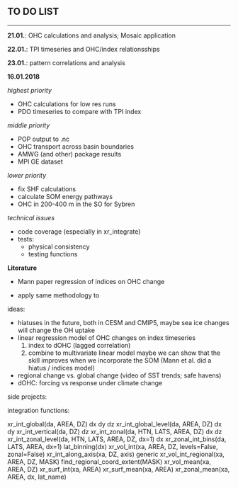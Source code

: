 TO DO LIST
---
---

__21.01.__: OHC calculations and analysis; Mosaic application

__22.01.__: TPI timeseries and OHC/index relationsships

__23.01.__: pattern correlations and analysis



__16.01.2018__


_highest priority_
- OHC calculations for low res runs
- PDO timeseries to compare with TPI index


_middle priority_
- POP output to .nc
- OHC transport across basin boundaries
- AMWG (and other) package results
- MPI GE dataset

_lower priority_
- fix SHF calculations
- calculate SOM energy pathways
- OHC in 200-400 m in the SO for Sybren

_technical issues_
- code coverage (especially in xr_integrate)
- tests:
	- physical consistency
	- testing functions

__Literature__

- Mann paper regression of indices on OHC change

- apply same methodology to 



ideas:
- hiatuses in the future, both in CESM and CMIP5,
  maybe sea ice changes will change the OH uptake
- linear regression model of OHC changes on index timeseries
    1. index to dOHC (lagged correlation)
    2. combine to multivariate linear model
  maybe we can show that the skill improves when we incorporate the SOM
  (Mann et al. did a hiatus / indices model)
- regional change vs. global change (video of SST trends; safe havens)
- dOHC: forcing vs response under climate change

side projects:



integration functions:

xr_int_global(da, AREA, DZ)                            dx dy dz
xr_int_global_level(da, AREA, DZ)                      dx dy
xr_int_vertical(da, DZ)                                      dz
xr_int_zonal(da, HTN, LATS, AREA, DZ)                  dx    dz
xr_int_zonal_level(da, HTN, LATS, AREA, DZ, dx=1)      dx
xr_zonal_int_bins(da, LATS, AREA, dx=1)
lat_binning(dx)
xr_vol_int(xa, AREA, DZ, levels=False, zonal=False)
xr_int_along_axis(xa, DZ, axis)                        generic
xr_vol_int_regional(xa, AREA, DZ, MASK)
find_regional_coord_extent(MASK)
xr_vol_mean(xa, AREA, DZ)
xr_surf_int(xa, AREA)
xr_surf_mean(xa, AREA)
xr_zonal_mean(xa, AREA, dx, lat_name)


